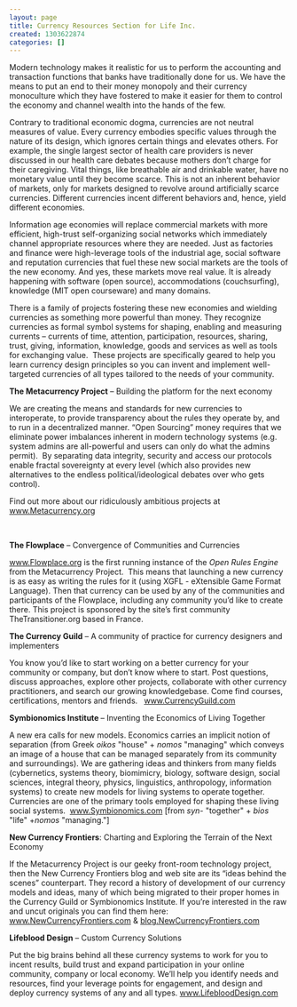 ```yaml
---
layout: page
title: Currency Resources Section for Life Inc.
created: 1303622874
categories: []
---
```

<p>Modern technology makes it realistic for us to perform the accounting and transaction functions that banks have traditionally done for us. We have the means to put an end to their money monopoly and their currency monoculture which they have fostered to make it easier for them to control the economy and channel wealth into the hands of the few.</p><p>Contrary to traditional economic dogma, currencies are not neutral measures of value. Every currency embodies specific values through the nature of its design, which ignores certain things and elevates others. For example, the single largest sector of health care providers is never discussed in our health care debates because mothers don’t charge for their caregiving. Vital things, like breathable air and drinkable water, have no monetary value until they become scarce. This is not an inherent behavior of markets, only for markets designed to revolve around artificially scarce currencies. Different currencies incent different behaviors and, hence, yield different economies.</p><p>Information age economies will replace commercial markets with more efficient, high-trust self-organizing social networks which immediately channel appropriate resources where they are needed. Just as factories and finance were high-leverage tools of the industrial age, social software and reputation currencies that fuel these new social markets are the tools of the new economy. And yes, these markets move real value. It is already happening with software (open source), accommodations (couchsurfing), knowledge (MIT open courseware) and many domains.</p><p>There is a family of projects fostering these new economies and wielding currencies as something more powerful than money. They recognize currencies as formal symbol systems for shaping, enabling and measuring currents – currents of time, attention, participation, resources, sharing, trust, giving, information, knowledge, goods and services as well as tools for exchanging value.&nbsp; These projects are specifically geared to help you learn currency design principles so you can invent and implement well-targeted currencies of all types tailored to the needs of your community.</p><p><strong>The Metacurrency Project</strong> – Building the platform for the next economy</p><p>We are creating the means and standards for new currencies to interoperate, to provide transparency about the rules they operate by, and to run in a decentralized manner. “Open Sourcing” money requires that we eliminate power imbalances inherent in modern technology systems (e.g. system admins are all-powerful and users can only do what the admins permit). &nbsp;By separating data integrity, security and access our protocols enable fractal sovereignty at every level (which also provides new alternatives to the endless political/ideological debates over who gets control).</p><p>Find out more about our ridiculously ambitious projects at <a href="http://www.metacurrency.org/">www.Metacurrency.org</a></p><br clear="all">
<p><strong>The Flowplace</strong> – Convergence of Communities and Currencies</p><p><a href="http://www.flowplace.org/">www.Flowplace.org</a> is the first running instance of the <em>Open Rules Engine</em> from the Metacurrency Project. &nbsp;This means that launching a new currency is as easy as writing the rules for it (using XGFL - eXtensible Game Format Language). Then that currency can be used by any of the communities and participants of the Flowplace, including any community you’d like to create there. This project is sponsored by the site’s first community TheTransitioner.org based in France.</p><p><strong>The Currency Guild</strong> – A community of practice for currency designers and implementers</p><p>You know you’d like to start working on a better currency for your community or company, but don’t know where to start. Post questions, discuss approaches, explore other projects, collaborate with other currency practitioners, and search our growing knowledgebase. Come find courses, certifications, mentors and friends.&nbsp;&nbsp; <a href="http://www.currencyguild.com/">www.CurrencyGuild.com</a></p><p><strong>Symbionomics Institute </strong>– Inventing the Economics of Living Together</p><p>A new era calls for new models. Economics carries an implicit notion of separation (from Greek <em>oikos</em> "house" + <em>nomos</em> "managing" which conveys an image of a house that can be managed separately from its community and surroundings). We are gathering ideas and thinkers from many fields (cybernetics, systems theory, biomimicry, biology, software design, social sciences, integral theory, physics, linguistics, anthropology, information systems) to create new models for living systems to operate together. Currencies are one of the primary tools employed for shaping these living social systems.&nbsp; <a href="http://www.symbionomics.com/">www.Symbionomics.com</a> [from <em>syn-</em> "together" + <em>bios</em> "life" +<em>nomos</em> "managing."]</p><p><strong>New Currency Frontiers</strong>: Charting and Exploring the Terrain of the Next Economy</p><p>If the Metacurrency Project is our geeky front-room technology project, then the New Currency Frontiers blog and web site are its “ideas behind the scenes” counterpart. They record a history of development of our currency models and ideas, many of which being migrated to their proper homes in the Currency Guild or Symbionomics Institute. If you’re interested in the raw and uncut originals you can find them here: <a href="http://www.newcurrencyfrontiers.com/">www.NewCurrencyFrontiers.com</a> &amp; <a href="http://blog.newcurrencyfrontiers.com/">blog.NewCurrencyFrontiers.com</a></p><p><strong>Lifeblood Design</strong> – Custom Currency Solutions</p><p>Put the big brains behind all these currency systems to work for you to incent results, build trust and expand participation in your online community, company or local economy. We’ll help you identify needs and resources, find your leverage points for engagement, and design and deploy currency systems of any and all types. <a href="http://www.lifeblooddesign.com/">www.LifebloodDesign.com</a></p>
